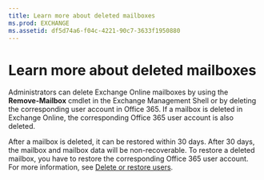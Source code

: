 ```yaml
---
title: Learn more about deleted mailboxes
ms.prod: EXCHANGE
ms.assetid: df5d74a6-f04c-4221-90c7-3633f1950880
---
```



# Learn more about deleted mailboxes

Administrators can delete Exchange Online mailboxes by using the **Remove-Mailbox** cmdlet in the Exchange Management Shell or by deleting the corresponding user account in Office 365. If a mailbox is deleted in Exchange Online, the corresponding Office 365 user account is also deleted.
  
    
    

After a mailbox is deleted, it can be restored within 30 days. After 30 days, the mailbox and mailbox data will be non-recoverable. To restore a deleted mailbox, you have to restore the corresponding Office 365 user account. For more information, see  [Delete or restore users](https://go.microsoft.com/fwlink/p/?LinkId=279162).

